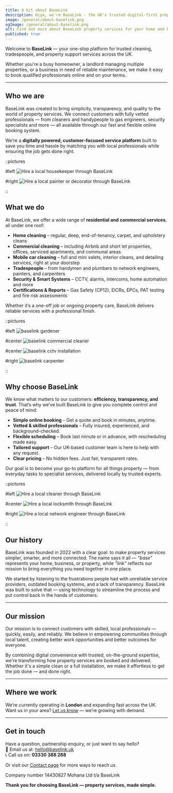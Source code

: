 ```yaml
---
title: A bit about BaseLink
description: Hiya, we're BaseLink - the UK's trusted digital-first property services provider
image: /general/about-baselink.png
ogImage: /general/about-baselink.png
alt: Find out more about BaseLink property services for your home and business in the UK
published: true
---
```


Welcome to **BaseLink** — your one-stop platform for trusted cleaning, tradespeople, and property support services across the UK.

Whether you're a busy homeowner, a landlord managing multiple properties, or a business in need of reliable maintenance, we make it easy to book qualified professionals online and on your terms.

---

## Who we are

BaseLink was created to bring simplicity, transparency, and quality to the world of property services. We connect customers with fully vetted professionals — from cleaners and handypeople to gas engineers, security specialists and more — all available through our fast and flexible online booking system.

We’re a **digitally powered, customer-focused service platform** built to save you time and hassle by matching you with local professionals while ensuring the job gets done right.

::pictures

#left
![Hire a local housekeeper through BaseLink](/home-cleaning/housekeeping.webp)

#right
![Hire a local painter or decorator through BaseLink](/tradespeople/painter-decorator/exterior-painting.webp)

::

## What we do

At BaseLink, we offer a wide range of **residential and commercial services**, all under one roof:

- **Home cleaning** – regular, deep, end-of-tenancy, carpet, and upholstery cleans
- **Commercial cleaning** – including Airbnb and short let properties, offices, serviced apartments, and communal areas
- **Mobile car cleaning** – full and mini valets, interior cleans, and detailing services, right at your doorstep
- **Tradespeople** – from handymen and plumbers to network engineers, painters, and carpenters
- **Security & Smart Systems** – CCTV, alarms, intercoms, home automation and more
- **Certifications & Reports** – Gas Safety (CP12), EICRs, EPCs, PAT testing and fire risk assessments

Whether it’s a one-off job or ongoing property care, BaseLink delivers reliable services with a professional finish.

::pictures

#left
![baselink gardener](/tradespeople/gardener/gardener.webp)

#center
![baselink commercial cleaner](/images/commercial-cleaning/office-cleaning.webp)

#center
![baselink cctv installation](/tradespeople/network-engineer/cctv-installation.webp)

#right
![baselink carpenter](/tradespeople/carpenter/carpenter.webp)

::

## Why choose BaseLink

We know what matters to our customers: **efficiency, transparency, and trust**. That’s why we’ve built BaseLink to give you complete control and peace of mind:

- **Simple online booking** – Get a quote and book in minutes, anytime.
- **Vetted & skilled professionals** – Fully insured, experienced, and background-checked.
- **Flexible scheduling** – Book last minute or in advance, with rescheduling made easy.
- **Tailored support** – Our UK-based customer team is here to help with any request.
- **Clear pricing** – No hidden fees. Just fair, transparent rates.

Our goal is to become your go-to platform for all things property — from everyday tasks to specialist services, delivered locally by trusted experts.

::pictures

#left
![Hire a local cleaner through BaseLink](/home-cleaning/regular-cleaning.webp)

#center
![Hire a local locksmith through BaseLink](/tradespeople/locksmith/locksmith.webp)

#right
![Hire a local network engineer through BaseLink](/tradespeople/network-engineer/network-engineer.webp)

::

## Our history

BaseLink was founded in 2022 with a clear goal: to make property services simpler, smarter, and more connected. The name says it all — *"base"* represents your home, business, or property, while *"link"* reflects our mission to bring everything you need together in one place.

We started by listening to the frustrations people had with unreliable service providers, outdated booking systems, and a lack of transparency. BaseLink was built to solve that — using technology to streamline the process and put control back in the hands of customers.

---

## Our mission

Our mission is to connect customers with skilled, local professionals — quickly, easily, and reliably. We believe in empowering communities through local talent, creating better work opportunities and better outcomes for everyone.

By combining digital convenience with trusted, on-the-ground expertise, we're transforming how property services are booked and delivered. Whether it's a simple clean or a full installation, we make it effortless to get the job done — and done right.

---

## Where we work

We’re currently operating in **London** and expanding fast across the UK. Want us in your area? [Let us know](#) — we’re growing with demand.

---

## Get in touch

Have a question, partnership enquiry, or just want to say hello?  
📧 Email us at: [hello@baselink.uk](mailto:hello@baselink.uk)  
📞 Call us on: **03330 388 288**

Or visit our [Contact page](#) for more ways to reach us.

Company number 14430827 Mohana Ltd t/a BaseLink

**Thank you for choosing BaseLink — property services, made simple.**